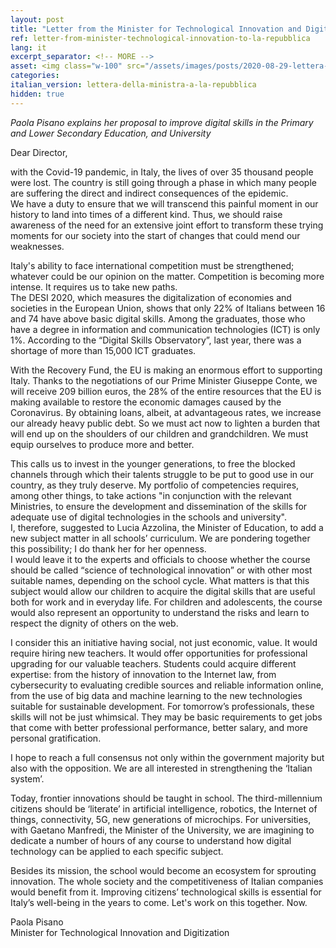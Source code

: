 ```yaml
---
layout: post
title: "Letter from the Minister for Technological Innovation and Digitalization to the Director of La Repubblica"
ref: letter-from-minister-technological-innovation-to-la-repubblica
lang: it
excerpt_separator: <!-- MORE -->
asset: <img class="w-100" src="/assets/images/posts/2020-08-29-lettera-della-ministra-pisano-al-direttore-di-repubblica.jpg" alt="Letter from the Minister for Technological Innovation and Digitalization to the Director of La Repubblica"/>
categories:
italian_version: lettera-della-ministra-a-la-repubblica
hidden: true
---
```


_Paola Pisano explains her proposal to improve digital skills in the Primary and Lower Secondary Education, and University_

<!-- MORE -->

Dear Director,  

with the Covid-19 pandemic, in Italy, the lives of over 35 thousand people were lost. The country is still going through a phase in which many people are suffering the direct and indirect consequences of the epidemic.  
We have a duty to ensure that we will transcend this painful moment in our history to land into times of a different kind. Thus, we should raise awareness of the need for an extensive joint effort to transform these trying moments for our society into the start of changes that could mend our weaknesses.  

Italy's ability to face international competition must be strengthened; whatever could be our opinion on the matter. Competition is becoming more intense. It requires us to take new paths.  
The DESI 2020, which measures the digitalization of economies and societies in the European Union, shows that only 22% of Italians between 16 and 74 have above basic digital skills. Among the graduates, those who have a degree in information and communication technologies (ICT) is only 1%. According to the “Digital Skills Observatory”, last year, there was a shortage of more than 15,000 ICT graduates.  

With the Recovery Fund, the EU is making an enormous effort to supporting Italy. Thanks to the negotiations of our Prime Minister Giuseppe Conte, we will receive 209 billion euros, the 28% of the entire resources that the EU is making available to restore the economic damages caused by the Coronavirus. 
By obtaining loans, albeit, at advantageous rates, we increase our already heavy public debt. So we must act now to lighten a burden that will end up on the shoulders of our children and grandchildren. We must equip ourselves to produce more and better.  

This calls us to invest in the younger generations, to free the blocked channels through which their talents struggle to be put to good use in our country, as they truly deserve. My portfolio of competencies requires, among other things, to take actions "in conjunction with the relevant Ministries, to ensure the development and dissemination of the skills for adequate use of digital technologies in the schools and university".  
I, therefore, suggested to Lucia Azzolina, the Minister of Education, to add a new subject matter in all schools’ curriculum. We are pondering together this possibility; I do thank her for her openness.  
I would leave it to the experts and officials to choose whether the course should be called “science of technological innovation” or with other most suitable names, depending on the school cycle. What matters is that this subject would allow our children to acquire the digital skills that are useful both for work and in everyday life. For children and adolescents, the course would also represent an opportunity to understand the risks and learn to respect the dignity of others on the web.  

I consider this an initiative having social, not just economic, value. It would require hiring new teachers. It would offer opportunities for professional upgrading for our valuable teachers. Students could acquire different expertise: from the history of innovation to the Internet law, from cybersecurity to evaluating credible sources and reliable information online, from the use of big data and machine learning to the new technologies suitable for sustainable development. For tomorrow’s professionals, these skills will not be just whimsical. They may be basic requirements to get jobs that come with better professional performance, better salary, and more personal gratification.  

I hope to reach a full consensus not only within the government majority but also with the opposition. We are all interested in strengthening the ‘Italian system’.  

Today, frontier innovations should be taught in school. The third-millennium citizens should be ‘literate’ in artificial intelligence, robotics, the Internet of things, connectivity, 5G, new generations of microchips. For universities, with Gaetano Manfredi, the Minister of the University, we are imagining to dedicate a number of hours of any course to understand how digital technology can be applied to each specific subject.  

Besides its mission, the school would become an ecosystem for sprouting innovation. The whole society and the competitiveness of Italian companies would benefit from it. Improving citizens’ technological skills is essential for Italy’s well-being in the years to come. Let's work on this together. Now.  

Paola Pisano  
Minister for Technological Innovation and Digitization  
